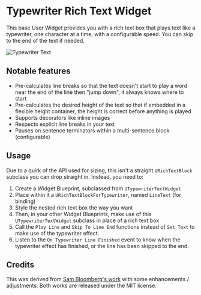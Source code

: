 # Typewriter Rich Text Widget

This base User Widget provides you with a rich text box that plays text like
a typewriter, one character at a time, with a configurable speed. You can 
skip to the end of the text if needed.

![Typewriter Text](../Resources/typewriterexample.gif)

## Notable features

* Pre-calculates line breaks so that the text doesn't start to play a word near
  the end of the line then "jump down", it always knows where to start
* Pre-calculates the desired height of the text so that if embedded in a flexible
  height container, the height is correct before anything is played
* Supports decorators like inline images
* Respects explicit line breaks in your text
* Pauses on sentence terminators within a multi-sentence block (configurable)

## Usage

Due to a quirk of the API used for sizing, this isn't a straight `URichTextBlock`
subclass you can drop straight in. Instead, you need to:

1. Create a Widget Blueprint, subclassed from `UTypewriterTextWidget`
2. Place within it a `URichTextBlockForTypewriter`, named `LineText` (for binding)
3. Style the nested rich text box the way you want
4. Then, in your other Widget Blueprints, make use of this `UTypewriterTextWidget` 
   subclass in place of a rich text box
5. Call the `Play Line` and `Skip To Line End` functions instead of `Set Text`
   to make use of the typewriter effect.
6. Listen to the `On Typewriter Line Finished` event to know when the typewriter
   effect has finished, or the line has been skipped to the end.


## Credits

This was derived from [Sam Bloomberg's
work](https://github.com/redxdev/UnrealRichTextDialogueBox) with some
enhancements / adjustments. Both works are released under the MIT license.
